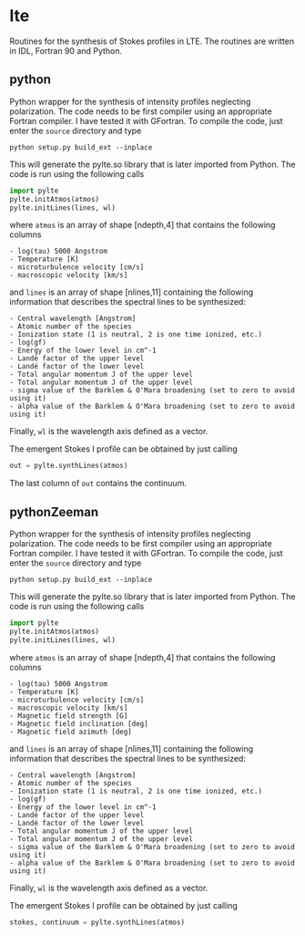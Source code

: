 lte
===

Routines for the synthesis of Stokes profiles in LTE. The routines are
written in IDL, Fortran 90 and Python.

## python

Python wrapper for the synthesis of intensity profiles neglecting polarization. The code needs
to be first compiler using an appropriate Fortran compiler. I have tested it with GFortran.
To compile the code, just enter the `source` directory and type

	python setup.py build_ext --inplace

This will generate the pylte.so library that is later imported from Python. The code is run using
the following calls
```python
import pylte
pylte.initAtmos(atmos)
pylte.initLines(lines, wl)
```

where `atmos` is an array of shape [ndepth,4] that contains the following columns

	- log(tau) 5000 Angstrom
	- Temperature [K]
	- microturbulence velocity [cm/s]
	- macroscopic velocity [km/s]

and `lines` is an array of shape [nlines,11] containing the following information that
describes the spectral lines to be synthesized:

	- Central wavelength [Angstrom]
	- Atomic number of the species
	- Ionization state (1 is neutral, 2 is one time ionized, etc.)
	- log(gf)
	- Energy of the lower level in cm^-1
	- Landé factor of the upper level
	- Landé factor of the lower level
	- Total angular momentum J of the upper level
	- Total angular momentum J of the upper level
	- sigma value of the Barklem & O'Mara broadening (set to zero to avoid using it)
	- alpha value of the Barklem & O'Mara broadening (set to zero to avoid using it)

Finally, `wl` is the wavelength axis defined as a vector.

The emergent Stokes I profile can be obtained by just calling

```python
out = pylte.synthLines(atmos)
```

The last column of `out` contains the continuum.

## pythonZeeman

Python wrapper for the synthesis of intensity profiles neglecting polarization. The code needs
to be first compiler using an appropriate Fortran compiler. I have tested it with GFortran.
To compile the code, just enter the `source` directory and type

	python setup.py build_ext --inplace

This will generate the pylte.so library that is later imported from Python. The code is run using
the following calls
```python
import pylte
pylte.initAtmos(atmos)
pylte.initLines(lines, wl)
```

where `atmos` is an array of shape [ndepth,4] that contains the following columns

	- log(tau) 5000 Angstrom
	- Temperature [K]
	- microturbulence velocity [cm/s]
	- macroscopic velocity [km/s]
	- Magnetic field strength [G]
	- Magnetic field inclination [deg]
	- Magnetic field azimuth [deg]

and `lines` is an array of shape [nlines,11] containing the following information that
describes the spectral lines to be synthesized:

	- Central wavelength [Angstrom]
	- Atomic number of the species
	- Ionization state (1 is neutral, 2 is one time ionized, etc.)
	- log(gf)
	- Energy of the lower level in cm^-1
	- Landé factor of the upper level
	- Landé factor of the lower level
	- Total angular momentum J of the upper level
	- Total angular momentum J of the upper level
	- sigma value of the Barklem & O'Mara broadening (set to zero to avoid using it)
	- alpha value of the Barklem & O'Mara broadening (set to zero to avoid using it)

Finally, `wl` is the wavelength axis defined as a vector.

The emergent Stokes I profile can be obtained by just calling

```python
stokes, continuum = pylte.synthLines(atmos)
```